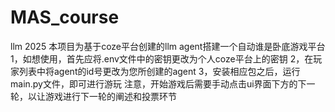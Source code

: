 # MAS_course
llm 2025
本项目为基于coze平台创建的llm agent搭建一个自动谁是卧底游戏平台
1，如想使用，首先应将.env文件中的密钥更改为个人coze平台上的密钥
2，在玩家列表中将agent的id号更改为您所创建的agent
3，安装相应包之后，运行main.py文件，即可进行游玩
注意，开始游戏后需要手动点击ui界面下方的下一轮，以让游戏进行下一轮的阐述和投票环节
